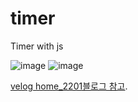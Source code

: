 # timer
Timer with js

![image](https://user-images.githubusercontent.com/54504352/121655160-5c4a0180-cad9-11eb-8a1d-5cdf66aea57b.png)
![image](https://user-images.githubusercontent.com/54504352/121657584-7e448380-cadb-11eb-92b3-f8b1a1efbd46.png)


[velog home_2201블로그 참고](https://velog.io/@home_2201/%EC%8B%9C%EA%B3%84%EB%A5%BC-%EB%A7%8C%EB%93%A4%EC%9E%90-HTML-CSS-JS).
